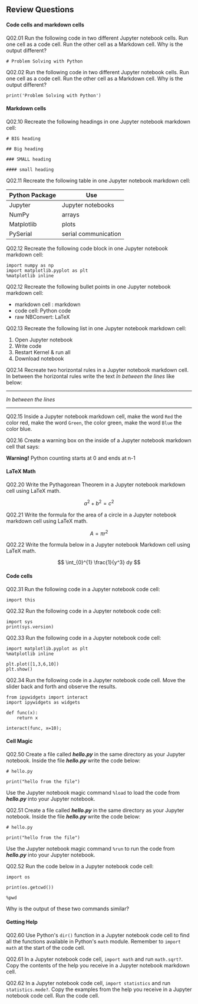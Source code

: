 
## Review Questions
#### Code cells and markdown cells

Q02.01 Run the following code in two different Jupyter notebook cells. Run one cell as a code cell. Run the other cell as a Markdown cell. Why is the output different?

```text
# Problem Solving with Python
```

Q02.02 Run the following code in two different Jupyter notebook cells. Run one cell as a code cell. Run the other cell as a Markdown cell. Why is the output different?

```text
print('Problem Solving with Python')
```
#### Markdown cells

Q02.10 Recreate the following headings in one Jupyter notebook markdown cell:

```text
# BIG heading

## Big heading

### SMALL heading

#### small heading
```

Q02.11 Recreate the following table in one Jupyter notebook markdown cell:

| Python Package | Use |
| --- | --- |
| Jupyter | Jupyter notebooks |
| NumPy | arrays |
| Matplotlib | plots |
| PySerial | serial communication |

Q02.12 Recreate the following code block in one Jupyter notebook markdown cell:

```text
import numpy as np
import matplotlib.pyplot as plt
%matplotlib inline
```

Q02.12 Recreate the following bullet points in one Jupyter notebook markdown cell:

 * markdown cell : markdown
 * code cell: Python code
 * raw NBConvert: LaTeX

Q02.13 Recreate the following list in one Jupyter notebook markdown cell:

 1. Open Jupyter notebook
 2. Write code
 3. Restart Kernel & run all
 4. Download notebook
 
Q02.14 Recreate two horizontal rules in a Jupyter notebook markdown cell. In between the horizontal rules write the text _In between the lines_ like below:

***

_In between the lines_

***

Q02.15 Inside a Jupyter notebook markdown cell, make the word ```Red``` the color red, make the word ```Green```, the color green, make the word ```Blue``` the color blue.

Q02.16 Create a warning box on the inside of a Jupyter notebook markdown cell that says: 

**Warning!** Python counting starts at 0 and ends at n-1 
#### LaTeX Math

Q02.20 Write the Pythagorean Theorem in a Jupyter notebook markdown cell using LaTeX math.

$$ a^2 + b^2 = c^2 $$

Q02.21 Write the formula for the area of a circle in a Jupyter notebook markdown cell using LaTeX math.

$$ A = \pi r^2 $$

Q02.22 Write the formula below in a Jupyter notebook Markdown cell using LaTeX math.

$$ \int_{0}^{1} \frac{1}{y^3} dy $$

#### Code cells

Q02.31 Run the following code in a Jupyter notebook code cell:

```text
import this
```

Q02.32 Run the following code in a Jupyter notebook code cell:

```text
import sys
print(sys.version)
```

Q02.33 Run the following code in a Jupyter notebook code cell:

```text
import matplotlib.pyplot as plt
%matplotlib inline

plt.plot([1,3,6,10])
plt.show()
```


Q02.34 Run the following code in a Jupyter notebook code cell. Move the slider back and forth and observe the results.

```text
from ipywidgets import interact
import ipywidgets as widgets

def func(x):
    return x
    
interact(func, x=10);
```

#### Cell Magic

Q02.50 Create a file called **_hello.py_** in the same directory as your Jupyter notebook. Inside the file **_hello.py_** write the code below:

```text
# hello.py

print("hello from the file")
```

Use the Jupyter notebook magic command ```%load``` to load the code from **_hello.py_** into your Jupyter notebook.

Q02.51 Create a file called **_hello.py_** in the same directory as your Jupyter notebook. Inside the file **_hello.py_** write the code below:

```text
# hello.py

print("hello from the file")
```

Use the Jupyter notebook magic command ```%run``` to run the code from **_hello.py_** into your Jupyter notebook.

Q02.52 Run the code below in a Jupyter notebook code cell:

```text
import os

print(os.getcwd())

%pwd
```

Why is the output of these two commands similar?

#### Getting Help

Q02.60 Use Python's ```dir()``` function in a Jupyter notebook code cell to find all the functions available in Python's ```math``` module. Remember to ```import math``` at the start of the code cell.

Q02.61 In a Jupyter notebook code cell, ```import math``` and run ```math.sqrt?```. Copy the contents of the help you receive in a Jupyter notebook markdown cell.

Q02.62 In a Jupyter notebook code cell, ```import statistics``` and run ```statistics.mode?```. Copy the examples from the help you receive in a Jupyter notebook code cell. Run the code cell.
 

